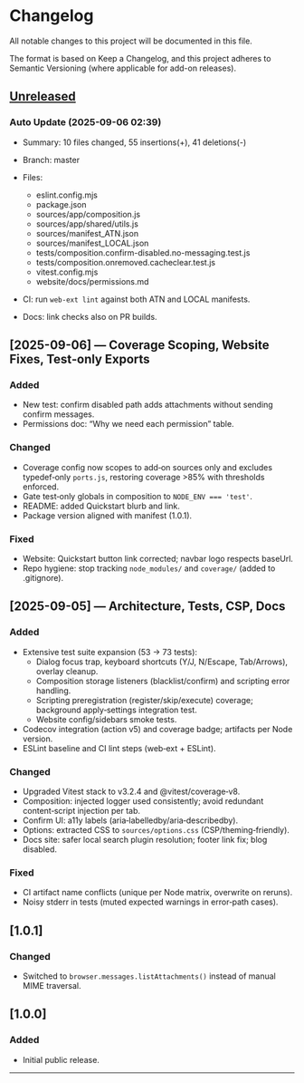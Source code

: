 # Changelog

All notable changes to this project will be documented in this file.

The format is based on Keep a Changelog, and this project adheres to
Semantic Versioning (where applicable for add-on releases).

## [Unreleased]

### Auto Update (2025-09-06 02:39)
- Summary:  10 files changed, 55 insertions(+), 41 deletions(-)
- Branch: master
- Files:
  - eslint.config.mjs
  - package.json
  - sources/app/composition.js
  - sources/app/shared/utils.js
  - sources/manifest_ATN.json
  - sources/manifest_LOCAL.json
  - tests/composition.confirm-disabled.no-messaging.test.js
  - tests/composition.onremoved.cacheclear.test.js
  - vitest.config.mjs
  - website/docs/permissions.md


- CI: run `web-ext lint` against both ATN and LOCAL manifests.
- Docs: link checks also on PR builds.

## [2025-09-06] — Coverage Scoping, Website Fixes, Test‑only Exports

### Added

- New test: confirm disabled path adds attachments without sending confirm messages.
- Permissions doc: “Why we need each permission” table.

### Changed

- Coverage config now scopes to add‑on sources only and excludes typedef‑only `ports.js`, restoring coverage >85% with thresholds enforced.
- Gate test‑only globals in composition to `NODE_ENV === 'test'`.
- README: added Quickstart blurb and link.
- Package version aligned with manifest (1.0.1).

### Fixed

- Website: Quickstart button link corrected; navbar logo respects baseUrl.
- Repo hygiene: stop tracking `node_modules/` and `coverage/` (added to .gitignore).

## [2025-09-05] — Architecture, Tests, CSP, Docs

### Added

- Extensive test suite expansion (53 → 73 tests):
  - Dialog focus trap, keyboard shortcuts (Y/J, N/Escape, Tab/Arrows), overlay cleanup.
  - Composition storage listeners (blacklist/confirm) and scripting error handling.
  - Scripting preregistration (register/skip/execute) coverage; background apply‑settings integration test.
  - Website config/sidebars smoke tests.
- Codecov integration (action v5) and coverage badge; artifacts per Node version.
- ESLint baseline and CI lint steps (web‑ext + ESLint).

### Changed

- Upgraded Vitest stack to v3.2.4 and @vitest/coverage‑v8.
- Composition: injected logger used consistently; avoid redundant content‑script injection per tab.
- Confirm UI: a11y labels (aria‑labelledby/aria‑describedby).
- Options: extracted CSS to `sources/options.css` (CSP/theming‑friendly).
- Docs site: safer local search plugin resolution; footer link fix; blog disabled.

### Fixed

- CI artifact name conflicts (unique per Node matrix, overwrite on reruns).
- Noisy stderr in tests (muted expected warnings in error‑path cases).

## [1.0.1]

### Changed

- Switched to `browser.messages.listAttachments()` instead of manual MIME traversal.

## [1.0.0]

### Added

- Initial public release.

---

[Unreleased]: https://github.com/bitranox/Thunderbird-Reply-with-Attachments/compare
